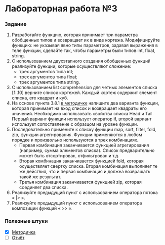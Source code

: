 # Лабораторная работа №3

### Задание
1. Разработайте функцию, которая принимает три параметра обобщенных типов и возвращает их в виде кортежа. Модифицируйте функцию: не указывая явно типы параметров, задавая выражения в теле функции, сделайте так, чтобы параметры были типов int, float, string.
2. С использованием двухэтапного создания обобщенных функций реализуйте функции, которые осуществляют сложение:
	* трех аргументов типа int;
	* трех аргументов типа float;
	* трех аргументов типа string.
3. С использованием list comprehension для четных элементов списка [1..10] верните список кортежей. Каждый кортеж содержит элемент списка, его квадрат и куб.
4. На основе пункта 3.8.1 [в методичке](http://sfm2007.narod.ru/data/fp.pdf) напишите два варианта функции, которая принимает на вход список и возвращает квадраты его значений. Необходимо использовать свойства списка Head и Tail. Первый вариант функции использует оператор if, второй вариант использует сопоставление с образцом на уровне функции.
5. Последовательно примените к списку функции map, sort, filter, fold, zip, функции агрегирования. Функции применяются в любом порядке и произвольно используются в трех комбинациях.
	* Первая комбинация заканчивается функцией агрегирования (например, сумма элементов списка). Cписок предварительно может быть отсортирован, отфильтрован и т.д.
	* Вторая комбинация заканчивается функцией fold, которая осуществляет свертку списка. Вторая комбинация выполняет те же действия, что и первая комбинация и должна возвращать такой же результат.
	* Третья комбинация заканчивается функцией zip, которая соединяет два списка.
6. Реализуйте предыдущий пункт с использованием оператора потока « |> ».
7. Реализуйте предыдущий пункт с использованием оператора композиции функций « >> ».

### Полезные штуки
- [x] [Методичка](http://sfm2007.narod.ru/data/fp.pdf)
- [ ] [Отчёт]()